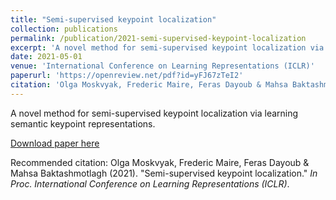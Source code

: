 ```yaml
---
title: "Semi-supervised keypoint localization"
collection: publications
permalink: /publication/2021-semi-supervised-keypoint-localization
excerpt: 'A novel method for semi-supervised keypoint localization via learning semantic keypoint representations.'
date: 2021-05-01
venue: 'International Conference on Learning Representations (ICLR)'
paperurl: 'https://openreview.net/pdf?id=yFJ67zTeI2'
citation: 'Olga Moskvyak, Frederic Maire, Feras Dayoub & Mahsa Baktashmotlagh (2021). &quot;Semi-supervised keypoint localization.&quot; <i>In Proc. International Conference on Learning Representations (ICLR)</i>.'
---
```

A novel method for semi-supervised keypoint localization via learning semantic keypoint representations.

[Download paper here](http://olgamoskvyak.github.io/files/paper5.pdf)

Recommended citation: Olga Moskvyak, Frederic Maire, Feras Dayoub & Mahsa Baktashmotlagh (2021). &quot;Semi-supervised keypoint localization.&quot; <i>In Proc. International Conference on Learning Representations (ICLR)</i>.
